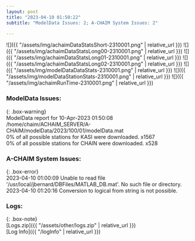 ```yaml
---
layout: post
title: "2023-04-10 01:50:22"
subtitle: "ModelData Issues: 2; A-CHAIM System Issues: 2"

---
```


![]({{ "/assets/img/achaimDataStatsShort-2310001.png" | relative_url }})
![]({{ "/assets/img/achaimDataStatsLong00-2310001.png" | relative_url }})
![]({{ "/assets/img/achaimDataStatsLong01-2310001.png" | relative_url }})
![]({{ "/assets/img/achaimDataStatsLong02-2310001.png" | relative_url }})
![]({{ "/assets/img/modelDataDataStats-2310001.png" | relative_url }})
![]({{ "/assets/img/modelDataStationStats-2310001.png" | relative_url }})
![]({{ "/assets/img/achaimRunTime-2310001.png" | relative_url }})


### ModelData Issues:  
  
{: .box-warning}  
 ModelData report for 10-Apr-2023 01:50:08   
 /home/chaim/ACHAIM_SERVER/A-CHAIM/modelData/2023/100/01/modelData.mat   
 0% of all possible stations for KASI were downloaded. x1567   
 0% of all possible stations for CHAIN were downloaded. x528   
  
### A-CHAIM System Issues:  
  
{: .box-error}  
2023-04-10 01:00:09 Unable to read file '/usr/local/jbernard/DBFiles/MATLAB_DB.mat'. No such file or directory.  
2023-04-10 01:20:16 Conversion to logical from string is not possible.  

### Logs:  
  
{: .box-note}  
[Logs.zip]({{ "/assets/other/logs.zip" | relative_url }})  
[Log Info]({{ "/logInfo" | relative_url }})  

